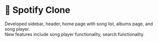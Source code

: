 # 🎵 Spotify Clone

Developed sidebar, header, home page with song list, albums page, and song player.  
New features include song player functionality, search functionality.
